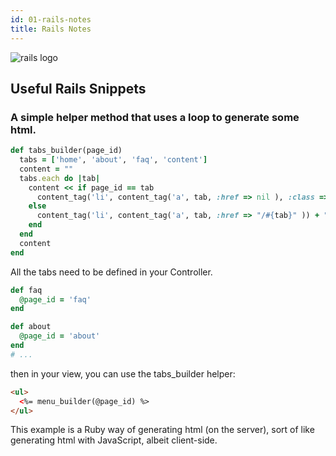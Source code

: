 ```yaml
---
id: 01-rails-notes
title: Rails Notes
---
```

![rails logo](https://upload.wikimedia.org/wikipedia/commons/thumb/6/62/Ruby_On_Rails_Logo.svg/320px-Ruby_On_Rails_Logo.svg.png)
## Useful Rails Snippets

### A simple helper method that uses a loop to generate some html.

```ruby
def tabs_builder(page_id)
  tabs = ['home', 'about', 'faq', 'content']
  content = ""
  tabs.each do |tab|
    content << if page_id == tab
      content_tag('li', content_tag('a', tab, :href => nil ), :class => 'current') + " "
    else
      content_tag('li', content_tag('a', tab, :href => "/#{tab}" )) + " "
    end
  end
  content
end
```

All the tabs need to be defined in your Controller.

```ruby
def faq
  @page_id = 'faq'
end

def about
  @page_id = 'about'
end
# ...
```

then in your view, you can use the tabs_builder helper:
```html
<ul>
  <%= menu_builder(@page_id) %>
</ul>
```

This example is a Ruby way of generating html (on the server), sort of like generating html with JavaScript, albeit client-side.